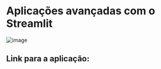 # Aplicações avançadas com o Streamlit
![image](https://github.com/user-attachments/assets/472c0350-8050-4542-b438-44fe77116dab)

## Link para a aplicação:
